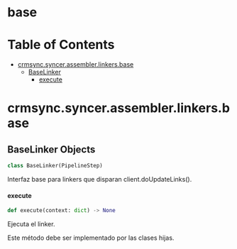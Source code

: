# base
# Table of Contents

* [crmsync.syncer.assembler.linkers.base](#crmsync.syncer.assembler.linkers.base)
  * [BaseLinker](#crmsync.syncer.assembler.linkers.base.BaseLinker)
    * [execute](#crmsync.syncer.assembler.linkers.base.BaseLinker.execute)

<a id="crmsync.syncer.assembler.linkers.base"></a>

# crmsync.syncer.assembler.linkers.base

<a id="crmsync.syncer.assembler.linkers.base.BaseLinker"></a>

## BaseLinker Objects

```python
class BaseLinker(PipelineStep)
```

Interfaz base para linkers que disparan client.doUpdateLinks().

<a id="crmsync.syncer.assembler.linkers.base.BaseLinker.execute"></a>

#### execute

```python
def execute(context: dict) -> None
```

Ejecuta el linker.

Este método debe ser implementado por las clases hijas.

